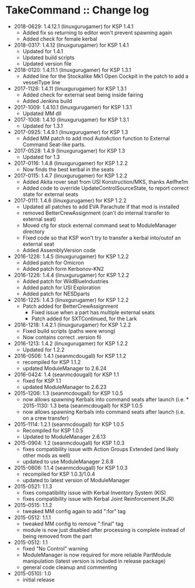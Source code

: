 # TakeCommand :: Change log

* 2018-0629: 1.4.12.1 (linuxgurugamer) for KSP 1.4.1
	+ Added fix so returning to editor won't prevent spawning again
	+ Added check for female kerbal 
* 2018-0317: 1.4.12 (linuxgurugamer) for KSP 1.4.1
	+ Updated for 1.4.1
	+ Updated build scripts
	+ Updated version file
* 2018-0120: 1.4.11.1 (linuxgurugamer) for KSP 1.3.1
	+ Added line for the Stockalike Mk1 Open Cockpit in the patch to add a vesselType line
* 2017-1126: 1.4.11 (linuxgurugamer) for KSP 1.3.1
	+ Added check for external seat being inside fairing
	+ Added Jenkins build
* 2017-1009: 1.4.10.1 (linuxgurugamer) for KSP 1.3.1
	+ Updated MM dll
* 2017-1008: 1.4.10 (linuxgurugamer) for KSP 1.3.1
	+ Updated for 1.3.1 
* 2017-0925: 1.4.9.1 (linuxgurugamer) for KSP 1.3
	+ Added MM patch to add mod AutoAction function to External Command Seat-like parts. 
* 2017-0528: 1.4.9 (linuxgurugamer) for KSP 1.3
	+ Updated for 1.3 
* 2017-0116: 1.4.8 (linuxgurugamer) for KSP 1.2.2
	+ Now finds the best kerbal in the seats 
* 2017-0115: 1.4.7 (linuxgurugamer) for KSP 1.2.2
	+ Added Akita rover seat from USI Konstruction/MKS, thanks Aelfhe1m
	+ Added code to override UpdateControlSourceState, to report correct state for external seats
* 2017-0111: 1.4.6 (linuxgurugamer) for KSP 1.2.2
	+ Updated all patches to add EVA Parachute if that mod is installed
	+ removed BetterCrewAssignment (can't do internal transfer to external seat)
	+ Moved cfg for stock external command seat to ModuleManager directory
	+ Fixed code so that KSP won't try to transfer a kerbal into/outof an external seat
	+ Added AssemblyVersion code
* 2016-1226: 1.4.5 (linuxgurugamer) for KSP 1.2.2
	+ Added patch for Omicron
	+ Added patch form Kerbonov-KN2
* 2016-1226: 1.4.4 (linuxgurugamer) for KSP 1.2.2
	+ Added patch for WildBlueIndustries
	+ Added patch for USI Exploration
	+ Added patch for NESDparts
* 2016-1225: 1.4.3 (linuxgurugamer) for KSP 1.2.2
	+ Patch added for BetterCrewAssignment
		- Fixed issue when a part has multiple external seats
		- Patch added for SXTContinued, for the Lark
* 2016-1218: 1.4.2.1 (linuxgurugamer) for KSP 1.2.2
	+ Fixed build scripts (paths were wrong)
	+ Now contains correct .version fil
* 2016-1213: 1.4.2 (linuxgurugamer) for KSP 1.2.2
	+ Updated for 1.2.2
* 2016-0506: 1.4.1 (seanmcdougall) for KSP 1.1.2
	+ recompiled for KSP 1.1.2
	+ updated ModuleManager to 2.6.24
* 2016-0424: 1.4 (seanmcdougall) for KSP 1.1
	+ fixed for KSP 1.1
	+ updated ModuleManager to 2.6.23 
* 2015-1206: 1.3 (seanmcdougall) for KSP 1.0.5
	+ now allows spawning Kerbals into command seats after launch (i.e. * 2015-1130: 1.3 beta (seanmcdougall) for KSP 1.0.5
	+ now allows spawning Kerbals into command seats after launch (i.e. on a crew transfer)
* 2015-1114: 1.2.1 (seanmcdougall) for KSP 1.0.5
	+ Recompiled for KSP 1.0.5
	+ Updated to ModuleManager 2.6.13
* 2015-0904: 1.2 (seanmcdougall) for KSP 1.0.3
	+ fixes compatibility issue with Action Groups Extended (and likely other mods as well)
	+ updated to use ModuleManager 2.6.8
* 2015-0606: 1.1.4 (seanmcdougall) for KSP 1.0.3
	+ recompiled for KSP 1.0.3/1.0.4
	+ updated to latest version of ModuleManager
* 2015-0521: 1.1.3
	+ fixes compatibility issue with Kerbal Inventory System (KIS)
	+ fixes compatibility issue with Kerbal Joint Reinforcement (KJR)
* 2015-0515: 1.1.2
	+ tweaked MM config again to add ":for" tag
* 2015-0512: 1.1.1
	+ tweaked MM config to remove ":final" tag
	+ module is now just disabled after processing is complete instead of being removed from the part
* 2015-0512: 1.1
	+ fixed "No Control" warning
	+ ModuleManager is now required for more reliable PartModule manipulation (latest version is included in release package)
	+ general code cleanup and commenting
* 2015-0510): 1.0
	+ initial release
